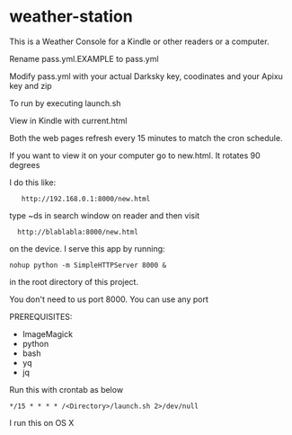 # weather-station

This is a Weather Console for a Kindle or other readers or a computer. 

Rename pass.yml.EXAMPLE to pass.yml

Modify pass.yml with your actual Darksky key, coodinates and your Apixu key and zip

To run by executing launch.sh

View in Kindle with current.html

Both the web pages refresh every 15 minutes to match the cron schedule.

If you want to view it on your computer go to new.html. It rotates 90 degrees

I do this like:

   	   http://192.168.0.1:8000/new.html

type ~ds in search window on reader and then visit

      http://blablabla:8000/new.html

on the device.  I serve this app by running:

	nohup python -m SimpleHTTPServer 8000 &

in the root directory of this project.

You don't need to us port 8000. You can use any port

PREREQUISITES:
   - ImageMagick
   - python
   - bash
   - yq
   - jq

Run this with crontab as below
	
	*/15 * * * * /<Directory>/launch.sh 2>/dev/null

I run this on OS X



